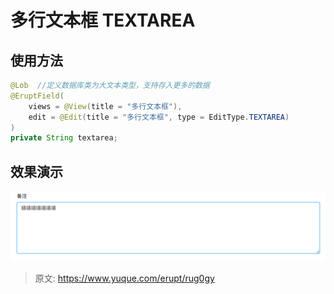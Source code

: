# 多行文本框 TEXTAREA 


## 使用方法
```java
@Lob  //定义数据库类为大文本类型，支持存入更多的数据
@EruptField(
    views = @View(title = "多行文本框"),
    edit = @Edit(title = "多行文本框", type = EditType.TEXTAREA)
)
private String textarea;
```

## 效果演示
![image.png](./img/-lQZ8-ZITZwGfow0/1611567527017-a7fccb70-7d05-458d-a522-b7353f0929f4-292077.png)


> 原文: <https://www.yuque.com/erupt/rug0gy>